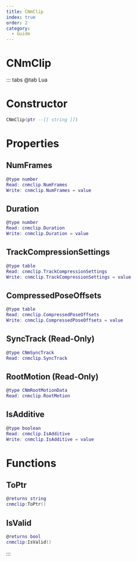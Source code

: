 ```yaml
---
title: CNmClip
index: true
order: 2
category:
  - Guide
---
```


# CNmClip

::: tabs
@tab Lua
# Constructor
```lua
CNmClip(ptr --[[ string ]])
```
# Properties
## NumFrames 
```lua
@type number
Read: cnmclip.NumFrames
Write: cnmclip.NumFrames = value
```
## Duration 
```lua
@type number
Read: cnmclip.Duration
Write: cnmclip.Duration = value
```
## TrackCompressionSettings 
```lua
@type table
Read: cnmclip.TrackCompressionSettings
Write: cnmclip.TrackCompressionSettings = value
```
## CompressedPoseOffsets 
```lua
@type table
Read: cnmclip.CompressedPoseOffsets
Write: cnmclip.CompressedPoseOffsets = value
```
## SyncTrack (Read-Only)
```lua
@type CNmSyncTrack
Read: cnmclip.SyncTrack
```
## RootMotion (Read-Only)
```lua
@type CNmRootMotionData
Read: cnmclip.RootMotion
```
## IsAdditive 
```lua
@type boolean
Read: cnmclip.IsAdditive
Write: cnmclip.IsAdditive = value
```
# Functions
## ToPtr
```lua
@returns string
cnmclip:ToPtr()
```
## IsValid
```lua
@returns bool
cnmclip:IsValid()
```

:::